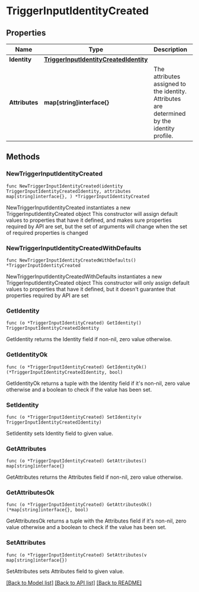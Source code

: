 # TriggerInputIdentityCreated

## Properties

Name | Type | Description | Notes
------------ | ------------- | ------------- | -------------
**Identity** | [**TriggerInputIdentityCreatedIdentity**](TriggerInputIdentityCreatedIdentity.md) |  | 
**Attributes** | **map[string]interface{}** | The attributes assigned to the identity.  Attributes are determined by the identity profile. | 

## Methods

### NewTriggerInputIdentityCreated

`func NewTriggerInputIdentityCreated(identity TriggerInputIdentityCreatedIdentity, attributes map[string]interface{}, ) *TriggerInputIdentityCreated`

NewTriggerInputIdentityCreated instantiates a new TriggerInputIdentityCreated object
This constructor will assign default values to properties that have it defined,
and makes sure properties required by API are set, but the set of arguments
will change when the set of required properties is changed

### NewTriggerInputIdentityCreatedWithDefaults

`func NewTriggerInputIdentityCreatedWithDefaults() *TriggerInputIdentityCreated`

NewTriggerInputIdentityCreatedWithDefaults instantiates a new TriggerInputIdentityCreated object
This constructor will only assign default values to properties that have it defined,
but it doesn't guarantee that properties required by API are set

### GetIdentity

`func (o *TriggerInputIdentityCreated) GetIdentity() TriggerInputIdentityCreatedIdentity`

GetIdentity returns the Identity field if non-nil, zero value otherwise.

### GetIdentityOk

`func (o *TriggerInputIdentityCreated) GetIdentityOk() (*TriggerInputIdentityCreatedIdentity, bool)`

GetIdentityOk returns a tuple with the Identity field if it's non-nil, zero value otherwise
and a boolean to check if the value has been set.

### SetIdentity

`func (o *TriggerInputIdentityCreated) SetIdentity(v TriggerInputIdentityCreatedIdentity)`

SetIdentity sets Identity field to given value.


### GetAttributes

`func (o *TriggerInputIdentityCreated) GetAttributes() map[string]interface{}`

GetAttributes returns the Attributes field if non-nil, zero value otherwise.

### GetAttributesOk

`func (o *TriggerInputIdentityCreated) GetAttributesOk() (*map[string]interface{}, bool)`

GetAttributesOk returns a tuple with the Attributes field if it's non-nil, zero value otherwise
and a boolean to check if the value has been set.

### SetAttributes

`func (o *TriggerInputIdentityCreated) SetAttributes(v map[string]interface{})`

SetAttributes sets Attributes field to given value.



[[Back to Model list]](../README.md#documentation-for-models) [[Back to API list]](../README.md#documentation-for-api-endpoints) [[Back to README]](../README.md)


